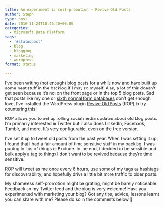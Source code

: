 ```yaml
---
title: An experiment in self-promotion – Revive Old Posts
author: Steph
type: post
date: 2016-11-24T10:46:40+00:00
categories:
  - Microsoft Data Platform
tags:
  - '#statuspost'
  - blog
  - blogging
  - marketing
  - wordpress
format: status

---
```

I&#8217;ve been writing (not enough) blog posts for a while now and have built up some neat stuff in the backlog if I may so myself. Alas, a lot of this doesn&#8217;t get seen because it&#8217;s not on the front page or in the top 5 blog posts. Sad that posts like my one on [sixth normal form databases][1] don&#8217;t get enough love, I&#8217;ve installed the WordPress plugin [Revive Old Posts][2] (ROP) to try countering this!
  
<!--more-->

ROP allows you to set up rolling social media updates about old blog posts. I&#8217;m primarily interested in Twitter but it also does LinkedIn, Facebook, Tumblr, and more. It&#8217;s very configurable, even on the free version.
  


I&#8217;ve set it up to tweet old posts from the past year. When I was setting it up, I found that I had a fair amount of time sensitive stuff in my backlog. I was putting in lots of things to Exclude. In the end, I decided to be sensible and bulk apply a tag to things I don&#8217;t want to be revived because they&#8217;re time sensitive.

ROP will tweet as me once every 6 hours, use some of my tags as hashtags for discoverability, and hopefully drive a little bit more traffic to older posts.

My shameless self-promotion might be grating, might be barely noticeable. Feedback on my Twitter feed and the blog is very welcome! Have you experimented with marketing your blog? Got any tips, advice, lessons learnt you can share with me? Please do so in the comments below 🙂

 [1]: https://itsalocke.com/anchor-modelling-sixth-normal-form-databases/
 [2]: https://en-gb.wordpress.org/plugins/tweet-old-post/
